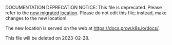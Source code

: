 DOCUMENTATION DEPRECATION NOTICE: This file is deprecated. Please refer to the
[new migrated
location](https://docs.prow.k8s.io/docs/components/core/crier/).
Please do not edit this file; instead, make changes to the new location!

The new location is served on the web at
https://docs.prow.k8s.io/docs/.

This file will be deleted on 2023-02-28.

